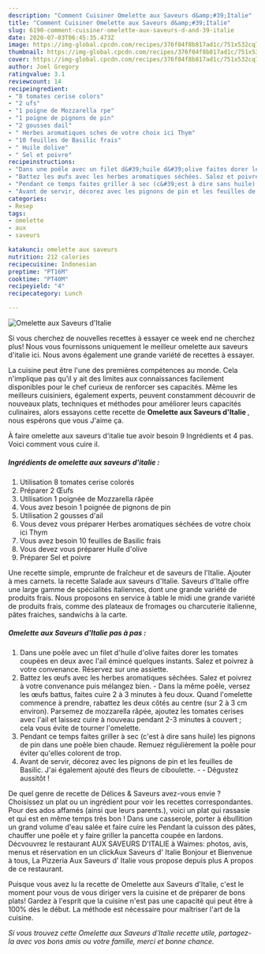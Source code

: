 ```yaml
---
description: "Comment Cuisiner Omelette aux Saveurs d&amp;#39;Italie"
title: "Comment Cuisiner Omelette aux Saveurs d&amp;#39;Italie"
slug: 6190-comment-cuisiner-omelette-aux-saveurs-d-and-39-italie
date: 2020-07-03T06:45:35.473Z
image: https://img-global.cpcdn.com/recipes/376f04f8b817ad1c/751x532cq70/omelette-aux-saveurs-ditalie-photo-principale-de-la-recette.jpg
thumbnail: https://img-global.cpcdn.com/recipes/376f04f8b817ad1c/751x532cq70/omelette-aux-saveurs-ditalie-photo-principale-de-la-recette.jpg
cover: https://img-global.cpcdn.com/recipes/376f04f8b817ad1c/751x532cq70/omelette-aux-saveurs-ditalie-photo-principale-de-la-recette.jpg
author: Joel Gregory
ratingvalue: 3.1
reviewcount: 14
recipeingredient:
- "8 tomates cerise colors"
- "2 ufs"
- "1 poigne de Mozzarella rpe"
- "1 poigne de pignons de pin"
- "2 gousses dail"
- " Herbes aromatiques sches de votre choix ici Thym"
- "10 feuilles de Basilic frais"
- " Huile dolive"
- " Sel et poivre"
recipeinstructions:
- "Dans une poêle avec un filet d&#39;huile d&#39;olive faites dorer les tomates coupées en deux avec l&#39;ail émincé quelques instants. Salez et poivrez à votre convenance. Réservez sur une assiette."
- "Battez les œufs avec les herbes aromatiques séchées. Salez et poivrez à votre convenance puis mélangez bien. Dans la même poêle, versez les œufs battus, faites cuire 2 à 3 minutes à feu doux. Quand l&#39;omelette commence à prendre, rabattez les deux côtés au centre (sur 2 à 3 cm environ). Parsemez de mozzarella râpée, ajoutez les tomates cerises avec l&#39;ail et laissez cuire à nouveau pendant 2-3 minutes à couvert ; cela vous évite de tourner l&#39;omelette."
- "Pendant ce temps faites griller à sec (c&#39;est à dire sans huile) les pignons de pin dans une poêle bien chaude. Remuez régulièrement la poêle pour éviter qu&#39;elles colorent de trop."
- "Avant de servir, décorez avec les pignons de pin et les feuilles de Basilic. J&#39;ai également ajouté des fleurs de ciboulette.  Dégustez aussitôt !"
categories:
- Resep
tags:
- omelette
- aux
- saveurs

katakunci: omelette aux saveurs 
nutrition: 212 calories
recipecuisine: Indonesian
preptime: "PT16M"
cooktime: "PT40M"
recipeyield: "4"
recipecategory: Lunch

---
```



![Omelette aux Saveurs d&#39;Italie](https://img-global.cpcdn.com/recipes/376f04f8b817ad1c/751x532cq70/omelette-aux-saveurs-ditalie-photo-principale-de-la-recette.jpg)

Si vous cherchez de nouvelles recettes à essayer ce week end ne cherchez plus! Nous vous fournissons uniquement le meilleur omelette aux saveurs d&#39;italie ici. Nous avons également une grande variété de recettes à essayer.

La cuisine peut être l'une des premières compétences au monde. Cela n'implique pas qu'il y ait des limites aux connaissances facilement disponibles pour le chef curieux de renforcer ses capacités. Même les meilleurs cuisiniers, également experts, peuvent constamment découvrir de nouveaux plats, techniques et méthodes pour améliorer leurs capacités culinaires, alors essayons cette recette de <strong> Omelette aux Saveurs d&#39;Italie </strong>, nous espérons que vous J'aime ça.

<!--inarticleads1-->

À faire omelette aux saveurs d&#39;italie tue avoir besoin 9 Ingrédients et 4 pas. Voici comment vous cuire il.

##### Ingrédients de omelette aux saveurs d&#39;italie :

1. Utilisation 8 tomates cerise colorés
1. Préparer 2 Œufs
1. Utilisation 1 poignée de Mozzarella râpée
1. Vous avez besoin 1 poignée de pignons de pin
1. Utilisation 2 gousses d&#39;ail
1. Vous devez vous préparer  Herbes aromatiques séchées de votre choix ici Thym
1. Vous avez besoin 10 feuilles de Basilic frais
1. Vous devez vous préparer  Huile d&#39;olive
1. Préparer  Sel et poivre


Une recette simple, emprunte de fraîcheur et de saveurs de l&#39;Italie. Ajouter à mes carnets. la recette Salade aux saveurs d&#39;Italie. Saveurs d&#39;Italie offre une large gamme de spécialités italiennes, dont une grande variété de produits frais. Nous proposons en service à table le midi une grande variété de produits frais, comme des plateaux de fromages ou charcuterie italienne, pâtes fraiches, sandwichs à la carte. 

<!--inarticleads2-->

##### Omelette aux Saveurs d&#39;Italie pas à pas :

1. Dans une poêle avec un filet d&#39;huile d&#39;olive faites dorer les tomates coupées en deux avec l&#39;ail émincé quelques instants. Salez et poivrez à votre convenance. Réservez sur une assiette.
1. Battez les œufs avec les herbes aromatiques séchées. Salez et poivrez à votre convenance puis mélangez bien. - Dans la même poêle, versez les œufs battus, faites cuire 2 à 3 minutes à feu doux. Quand l&#39;omelette commence à prendre, rabattez les deux côtés au centre (sur 2 à 3 cm environ). Parsemez de mozzarella râpée, ajoutez les tomates cerises avec l&#39;ail et laissez cuire à nouveau pendant 2-3 minutes à couvert ; cela vous évite de tourner l&#39;omelette.
1. Pendant ce temps faites griller à sec (c&#39;est à dire sans huile) les pignons de pin dans une poêle bien chaude. Remuez régulièrement la poêle pour éviter qu&#39;elles colorent de trop.
1. Avant de servir, décorez avec les pignons de pin et les feuilles de Basilic. J&#39;ai également ajouté des fleurs de ciboulette. -  - Dégustez aussitôt !


De quel genre de recette de Délices &amp; Saveurs avez-vous envie ? Choisissez un plat ou un ingrédient pour voir les recettes correspondantes. Pour des ados affamés (ainsi que leurs parents.), voici un plat qui rassasie et qui est en même temps très bon ! Dans une casserole, porter à ébullition un grand volume d&#39;eau salée et faire cuire les Pendant la cuisson des pâtes, chauffer une poêle et y faire griller la pancetta coupée en lardons. Décvouvrez le restaurant AUX SAVEURS D&#39;ITALIE à Waimes: photos, avis, menus et réservation en un clickAux Saveurs d&#39; Italie Bonjour et Bienvenue à tous, La Pizzeria Aux Saveurs d&#39; Italie vous propose depuis plus A propos de ce restaurant. 

<!--inarticleads1-->

<p>
Puisque vous avez lu la recette de Omelette aux Saveurs d&#39;Italie, c'est le moment pour vous de vous diriger vers la cuisine et de préparer de bons plats! Gardez à l'esprit que la cuisine n'est pas une capacité qui peut être à 100% dès le début. La méthode est nécessaire pour maîtriser l'art de la cuisine.
</p>

<p>
<i>Si vous trouvez cette Omelette aux Saveurs d&#39;Italie recette utile, partagez-la avec vos bons amis ou votre famille, merci et bonne chance.</i>
</p>

